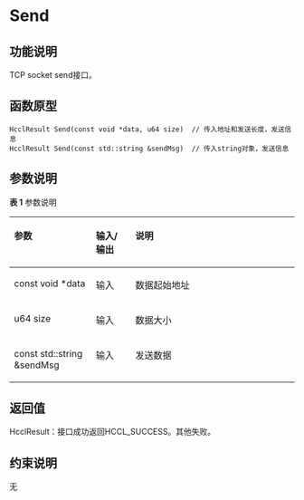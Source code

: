 # Send<a name="ZH-CN_TOPIC_0000002031106945"></a>

## 功能说明<a name="zh-cn_topic_0000001929299770_section2224mcpsimp"></a>

TCP socket send接口。

## 函数原型<a name="zh-cn_topic_0000001929299770_section2221mcpsimp"></a>

```
HcclResult Send(const void *data, u64 size)  // 传入地址和发送长度，发送信息
HcclResult Send(const std::string &sendMsg)  // 传入string对象，发送信息
```

## 参数说明<a name="zh-cn_topic_0000001929299770_section2227mcpsimp"></a>

**表 1**  参数说明

<a name="zh-cn_topic_0000001929299770_table2229mcpsimp"></a>
<table><thead align="left"><tr id="zh-cn_topic_0000001929299770_row2236mcpsimp"><th class="cellrowborder" valign="top" width="28.71%" id="mcps1.2.4.1.1"><p id="zh-cn_topic_0000001929299770_p2238mcpsimp"><a name="zh-cn_topic_0000001929299770_p2238mcpsimp"></a><a name="zh-cn_topic_0000001929299770_p2238mcpsimp"></a>参数</p>
</th>
<th class="cellrowborder" valign="top" width="13.86%" id="mcps1.2.4.1.2"><p id="zh-cn_topic_0000001929299770_p2240mcpsimp"><a name="zh-cn_topic_0000001929299770_p2240mcpsimp"></a><a name="zh-cn_topic_0000001929299770_p2240mcpsimp"></a>输入/输出</p>
</th>
<th class="cellrowborder" valign="top" width="57.43000000000001%" id="mcps1.2.4.1.3"><p id="zh-cn_topic_0000001929299770_p2242mcpsimp"><a name="zh-cn_topic_0000001929299770_p2242mcpsimp"></a><a name="zh-cn_topic_0000001929299770_p2242mcpsimp"></a>说明</p>
</th>
</tr>
</thead>
<tbody><tr id="zh-cn_topic_0000001929299770_row2244mcpsimp"><td class="cellrowborder" valign="top" width="28.71%" headers="mcps1.2.4.1.1 "><p id="zh-cn_topic_0000001929299770_p2246mcpsimp"><a name="zh-cn_topic_0000001929299770_p2246mcpsimp"></a><a name="zh-cn_topic_0000001929299770_p2246mcpsimp"></a>const void *data</p>
</td>
<td class="cellrowborder" valign="top" width="13.86%" headers="mcps1.2.4.1.2 "><p id="zh-cn_topic_0000001929299770_p2248mcpsimp"><a name="zh-cn_topic_0000001929299770_p2248mcpsimp"></a><a name="zh-cn_topic_0000001929299770_p2248mcpsimp"></a>输入</p>
</td>
<td class="cellrowborder" valign="top" width="57.43000000000001%" headers="mcps1.2.4.1.3 "><p id="zh-cn_topic_0000001929299770_p2250mcpsimp"><a name="zh-cn_topic_0000001929299770_p2250mcpsimp"></a><a name="zh-cn_topic_0000001929299770_p2250mcpsimp"></a>数据起始地址</p>
</td>
</tr>
<tr id="zh-cn_topic_0000001929299770_row2251mcpsimp"><td class="cellrowborder" valign="top" width="28.71%" headers="mcps1.2.4.1.1 "><p id="zh-cn_topic_0000001929299770_p2253mcpsimp"><a name="zh-cn_topic_0000001929299770_p2253mcpsimp"></a><a name="zh-cn_topic_0000001929299770_p2253mcpsimp"></a>u64 size</p>
</td>
<td class="cellrowborder" valign="top" width="13.86%" headers="mcps1.2.4.1.2 "><p id="zh-cn_topic_0000001929299770_p2255mcpsimp"><a name="zh-cn_topic_0000001929299770_p2255mcpsimp"></a><a name="zh-cn_topic_0000001929299770_p2255mcpsimp"></a>输入</p>
</td>
<td class="cellrowborder" valign="top" width="57.43000000000001%" headers="mcps1.2.4.1.3 "><p id="zh-cn_topic_0000001929299770_p2257mcpsimp"><a name="zh-cn_topic_0000001929299770_p2257mcpsimp"></a><a name="zh-cn_topic_0000001929299770_p2257mcpsimp"></a>数据大小</p>
</td>
</tr>
<tr id="zh-cn_topic_0000001929299770_row56491455193115"><td class="cellrowborder" valign="top" width="28.71%" headers="mcps1.2.4.1.1 "><p id="zh-cn_topic_0000001929299770_p2334mcpsimp"><a name="zh-cn_topic_0000001929299770_p2334mcpsimp"></a><a name="zh-cn_topic_0000001929299770_p2334mcpsimp"></a>const std::string &amp;sendMsg</p>
</td>
<td class="cellrowborder" valign="top" width="13.86%" headers="mcps1.2.4.1.2 "><p id="zh-cn_topic_0000001929299770_p2336mcpsimp"><a name="zh-cn_topic_0000001929299770_p2336mcpsimp"></a><a name="zh-cn_topic_0000001929299770_p2336mcpsimp"></a>输入</p>
</td>
<td class="cellrowborder" valign="top" width="57.43000000000001%" headers="mcps1.2.4.1.3 "><p id="zh-cn_topic_0000001929299770_p2338mcpsimp"><a name="zh-cn_topic_0000001929299770_p2338mcpsimp"></a><a name="zh-cn_topic_0000001929299770_p2338mcpsimp"></a>发送数据</p>
</td>
</tr>
</tbody>
</table>

## 返回值<a name="zh-cn_topic_0000001929299770_section2258mcpsimp"></a>

HcclResult：接口成功返回HCCL\_SUCCESS。其他失败。

## 约束说明<a name="zh-cn_topic_0000001929299770_section2261mcpsimp"></a>

无


